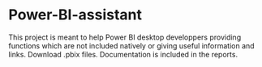 # Power-BI-assistant
This project is meant to help Power BI desktop developpers providing functions which are not included natively or giving useful information and links.
Download .pbix files. Documentation is included in the reports.
